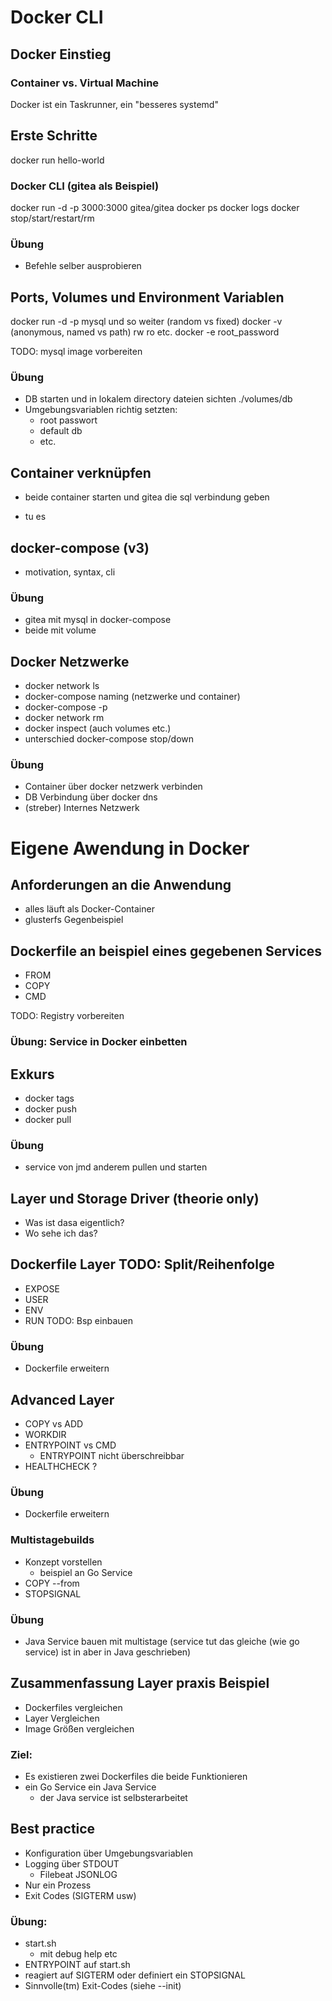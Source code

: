 
# Docker CLI

## Docker Einstieg

### Container vs. Virtual Machine

 Docker ist ein Taskrunner, ein "besseres systemd"

## Erste Schritte

 docker run hello-world

### Docker CLI (gitea als Beispiel)

 docker run -d -p 3000:3000 gitea/gitea
 docker ps
 docker logs
 docker stop/start/restart/rm

### Übung

- Befehle selber ausprobieren

## Ports, Volumes und Environment Variablen

 docker run -d -p mysql und so weiter
  (random vs fixed)
 docker -v
  (anonymous, named vs path) rw ro etc.
  docker -e root_password

 TODO: mysql image vorbereiten

### Übung

- DB starten und in lokalem directory dateien sichten ./volumes/db
- Umgebungsvariablen richtig setzten:
  - root passwort
  - default db
  - etc.

## Container verknüpfen

- beide container starten und gitea die sql verbindung geben

- tu es

## docker-compose (v3)

- motivation, syntax, cli

### Übung

- gitea mit mysql in docker-compose
- beide mit volume

## Docker Netzwerke

- docker network ls
- docker-compose naming (netzwerke und container)
- docker-compose -p
- docker network rm
- docker inspect (auch volumes etc.)
- unterschied docker-compose stop/down

### Übung

- Container über docker netzwerk verbinden
- DB Verbindung über docker dns
- (streber) Internes Netzwerk

# Eigene Awendung in Docker

## Anforderungen an die Anwendung

- alles läuft als Docker-Container
- glusterfs Gegenbeispiel

## Dockerfile an beispiel eines gegebenen Services

- FROM
- COPY
- CMD

TODO: Registry vorbereiten

### Übung: Service in Docker einbetten

## Exkurs

- docker tags
- docker push
- docker pull

### Übung

- service von jmd anderem pullen und starten

## Layer und Storage Driver (theorie only)

- Was ist dasa eigentlich?
- Wo sehe ich das?

## Dockerfile Layer TODO: Split/Reihenfolge

- EXPOSE
- USER
- ENV
- RUN TODO: Bsp einbauen

### Übung

- Dockerfile erweitern

## Advanced Layer

- COPY vs ADD
- WORKDIR
- ENTRYPOINT vs CMD
  - ENTRYPOINT nicht überschreibbar
- HEALTHCHECK ?

### Übung

- Dockerfile erweitern

### Multistagebuilds

- Konzept vorstellen
  - beispiel an Go Service
- COPY --from
- STOPSIGNAL

### Übung

- Java Service bauen mit multistage (service tut das gleiche (wie go service) ist in aber in Java geschrieben)

## Zusammenfassung Layer praxis Beispiel

- Dockerfiles vergleichen
- Layer Vergleichen
- Image Größen vergleichen

### Ziel:

- Es existieren zwei Dockerfiles die beide Funktionieren
- ein Go Service ein Java Service
  - der Java service ist selbsterarbeitet

## Best practice

- Konfiguration über Umgebungsvariablen
- Logging über STDOUT
  - Filebeat JSONLOG
- Nur ein Prozess
- Exit Codes (SIGTERM usw)

### Übung:

- start.sh
  - mit debug help etc
- ENTRYPOINT auf start.sh
- reagiert auf SIGTERM oder definiert ein STOPSIGNAL
- Sinnvolle(tm) Exit-Codes
 (siehe --init)
